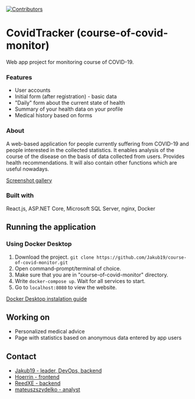 [![Contributors][contributors-shield]][contributors-url]

# CovidTracker (course-of-covid-monitor)
Web app project for monitoring course of COVID-19.

### Features
* User accounts
* Initial form (after registration) - basic data
* "Daily" form about the current state of health
* Summary of your health data on your profile
* Medical history based on forms

### About
A web-based application for people currently suffering from COVID-19 and people interested in the collected statistics.
It enables analysis of the course of the disease on the basis of data collected from users.
Provides health recommendations. It will also contain other functions which are useful nowadays.

[Screenshot gallery](https://www.behance.net/gallery/122117791/CovidTracker?fbclid=IwAR1ri5fXR8XswZHDOOpJy2jMxXNyP4xZ71zk_-dQiwIe4YV21PWZDA7kOiQ)

### Built with
React.js, ASP.NET Core, Microsoft SQL Server, nginx, Docker

## Running the application

### Using Docker Desktop

1. Download the project. `git clone https://github.com/Jakub19/course-of-covid-monitor.git`
2. Open command-prompt/terminal of choice.
3. Make sure that you are in "course-of-covid-monitor" directory.
4. Write `docker-compose up`. Wait for all services to start.
5. Go to `localhost:8080` to view the website.

[Docker Desktop instalation guide](https://docs.docker.com/docker-for-windows/install/)

## Working on
* Personalized medical advice
* Page with statistics based on anonymous data entered by app users

## Contact

* [Jakub19 - leader, DevOps, backend](https://www.linkedin.com/in/jakub-wis-6b7058186/)
* [Hoerrin - frontend](https://www.linkedin.com/in/patryk-dworakowski/)
* [ReedXE - backend](https://github.com/ReedXE)
* [mateuszszydelko - analyst](https://github.com/mateuszszydelko)

[contributors-shield]: https://img.shields.io/github/contributors/othneildrew/Best-README-Template.svg?style=for-the-badge
[contributors-url]: https://github.com/Jakub19/course-of-covid-monitor/graphs/contributors

